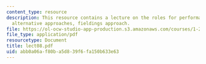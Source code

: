 ```yaml
---
content_type: resource
description: This resource contains a lecture on the roles for performance measures,
  alternative approaches, fieldings approach.
file: https://ol-ocw-studio-app-production.s3.amazonaws.com/courses/1-259j-transit-management-fall-2006/abb0a06af80ba5d839f6fa150b633e63_lect08.pdf
file_type: application/pdf
resourcetype: Document
title: lect08.pdf
uid: abb0a06a-f80b-a5d8-39f6-fa150b633e63
---
```


